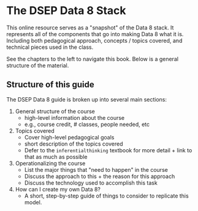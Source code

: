 # The DSEP Data 8 Stack

This online resource serves as a "snapshot" of the Data 8 stack. It represents
all of the components that go into making Data 8 what it is. Including both
pedagogical approach, concepts / topics covered, and technical pieces used in
the class.

See the chapters to the left to navigate this book. Below is a general structure
of the material.

## Structure of this guide

The DSEP Data 8 guide is broken up into several main sections:

1. General structure of the course
    * high-level information about the course
    * e.g., course credit, # classes, people needed, etc
2. Topics covered
    * Cover high-level pedagogical goals
    * short description of the topics covered
    * Defer to the `inferentialthinking` textbook for more detail + link to that as much as possible
3. Operationalizing the course
    * List the major things that "need to happen" in the course
    * Discuss the approach to this + the reason for this approach
    * Discuss the technology used to accomplish this task
4. How can I create my own Data 8?
    * A short, step-by-step guide of things to consider to replicate this model.
